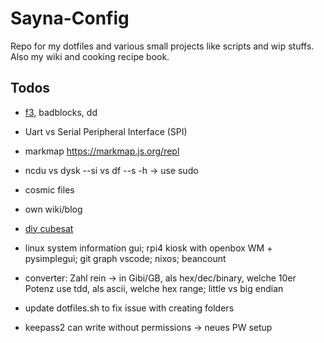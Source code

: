# Sayna-Config
Repo for my dotfiles and various small projects like scripts and wip stuffs.\
Also my wiki and cooking recipe book.

## Todos

- [f3](https://de.wikipedia.org/wiki/F3_Fight_Flash_Fraud), badblocks, dd

- Uart vs Serial Peripheral Interface (SPI)
- markmap https://markmap.js.org/repl

- ncdu vs dysk --si vs df --s -h -> use sudo
- cosmic files
- own wiki/blog
- [diy cubesat](https://www.youtube.com/watch?v=Rqq-344CgvY)
- linux system information gui; rpi4 kiosk with openbox WM + pysimplegui; git graph vscode; nixos; beancount
- converter: Zahl rein -> in Gibi/GB, als hex/dec/binary, welche 10er Potenz use tdd, als ascii, welche hex range; little vs big endian
- update dotfiles.sh to fix issue with creating folders

- keepass2 can write without permissions -> neues PW setup